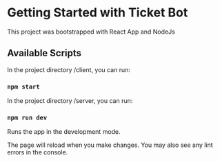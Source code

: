 # Getting Started with Ticket Bot

This project was bootstrapped with React App and NodeJs

## Available Scripts

In the project directory /client, you can run:

### `npm start`

In the project directory /server, you can run:

### `npm run dev`

Runs the app in the development mode.

The page will reload when you make changes.
You may also see any lint errors in the console.
